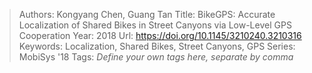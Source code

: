 > Authors: Kongyang Chen, Guang Tan
> Title: BikeGPS: Accurate Localization of Shared Bikes in Street Canyons via Low-Level GPS Cooperation
> Year: 2018
> Url: https://doi.org/10.1145/3210240.3210316
> Keywords: Localization, Shared Bikes, Street Canyons, GPS
> Series: MobiSys '18
> Tags: *Define your own tags here, separate by comma*